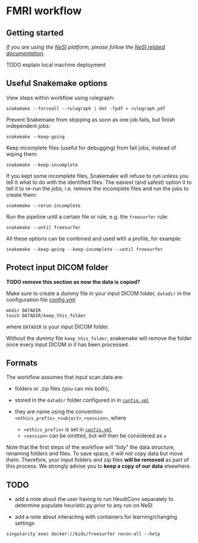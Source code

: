# FMRI workflow


## Getting started

*If you are using the [NeSI](https://www.nesi.org.nz) platform, please follow the [NeSI related documentation](NESI.md).*

TODO explain local machine deployment


## Useful Snakemake options

View steps within workflow using rulegraph:
```
snakemake --forceall --rulegraph | dot -Tpdf > rulegraph.pdf
```

Prevent Snakemake from stopping as soon as one job fails, but finish independent jobs:

```
snakemake --keep-going
```

Keep incomplete files (useful for debugging) from fail jobs, instead of wiping them:

```
snakemake --keep-incomplete
```

If you kept some incomplete files, Snakemake will refuse to run unless you tell it what to do with the identified files.
The easiest (and safest) option it to tell it to re-run the jobs, i.e. remove the incomplete files and run the jobs to create them:

```
snakemake --rerun-incomplete
```

Run the pipeline until a certain file or rule, e.g. the `freesurfer` rule:

```
snakemake --until freesurfer
```

All these options can be combined and used with a profile, for example:

```
snakemake --keep-going --keep-incomplete --until freesurfer
```


## Protect input DICOM folder

**TODO remove this section as now the data is copied?**

Make sure to create a dummy file in your input DICOM folder, `datadir` in the configuration file [config.yml](config.yml):

```
mkdir DATADIR
touch DATADIR/keep_this_folder
```

where `DATADIR` is your input DICOM folder.

Without the dummy file `keep_this_folder`, snakemake will remove the folder once every input DICOM in it has been processed.


## Formats

The workflow assumes that input scan data are:

- folders or .zip files (you can mix both),
- stored in the `datadir` folder configured in  in [`config.yml`](config.yml)
- they are name using the convention `<ethics_prefix>_<subject>_<session>`, where

  - `<ethics_prefix>` is set in [`config.yml`](config.yml)
  - `<session>` can be omitted, but will then be considered as `a`

Note that the first steps of the workflow will "tidy" the data structure, renaming folders and files.
To save space, it will not copy data but move them.
Therefore, your input folders and zip files **will be removed** as part of this process.
We strongly advise you to **keep a copy of our data** elsewhere.


## TODO

- add a note about the user having to run HeudiConv separately to determine populate heuristic.py prior to any run on NeSI

- add a note about interacting with containers for learning/changing settings

```
singularity exec docker://bids/freesurfer recon-all --help
```
